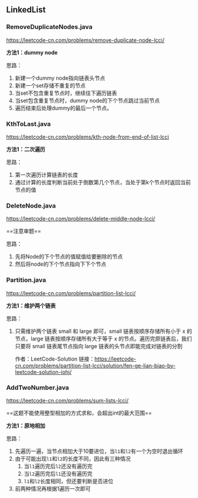 ## LinkedList

### RemoveDuplicateNodes.java

https://leetcode-cn.com/problems/remove-duplicate-node-lcci/

**方法1：dummy node**

思路：

1. 新建一个dummy node指向链表头节点
2. 新建一个set存储不重复的节点
3. 当set不包含重复节点时，继续往下遍历链表
4. 当set包含重复节点时，dummy node的下个节点跳过当前节点
5. 遍历结束后处理dummy的最后一个节点。

### KthToLast.java

https://leetcode-cn.com/problems/kth-node-from-end-of-list-lcci

**方法1：二次遍历**

思路：

1. 第一次遍历计算链表的长度
2. 通过计算的长度判断当前处于倒数第几个节点，当处于第k个节点时返回当前节点的值

### **DeleteNode.java**

https://leetcode-cn.com/problems/delete-middle-node-lcci/

==注意审题==

思路：

1. 先将Node的下个节点的值赋值给要删除的节点
2. 然后将node的下个节点指向下下个节点

### Partition.java

https://leetcode-cn.com/problems/partition-list-lcci/

**方法1：维护两个链表**

思路：

1. 只需维护两个链表 small 和 large 即可，small 链表按顺序存储所有小于 x 的节点，large 链表按顺序存储所有大于等于 x 的节点。遍历完原链表后，我们只要将 small 链表尾节点指向 large 链表的头节点即能完成对链表的分割

   作者：LeetCode-Solution
   链接：https://leetcode-cn.com/problems/partition-list-lcci/solution/fen-ge-lian-biao-by-leetcode-solution-iohj/

### AddTwoNumber.java

https://leetcode-cn.com/problems/sum-lists-lcci/

==这题不能使用整型相加的方式求和，会超出int的最大范围==

**方法1：原地相加**

思路：

1. 先遍历一遍，当节点相加大于10要进位，当`l1`和`l2`有一个为空时退出循环
2. 由于可能出现`l1`和`l2`的长度不同，因此有三种情况
   1. 当`l1`遍历完后`l2`还没有遍历完
   2. 当`l2`遍历完后`l1`还没有遍历完
   3. `l1`和`l2`长度相同，但还要判断是否进位
3. 前两种情况再根据1遍历一次即可
